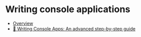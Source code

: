 # Writing console applications 

*  [Overview](overview.md)
*  [🔧 Writing Console Apps: An advanced step-by-step guide](cli-console-app-tutorial-advanced.md)

